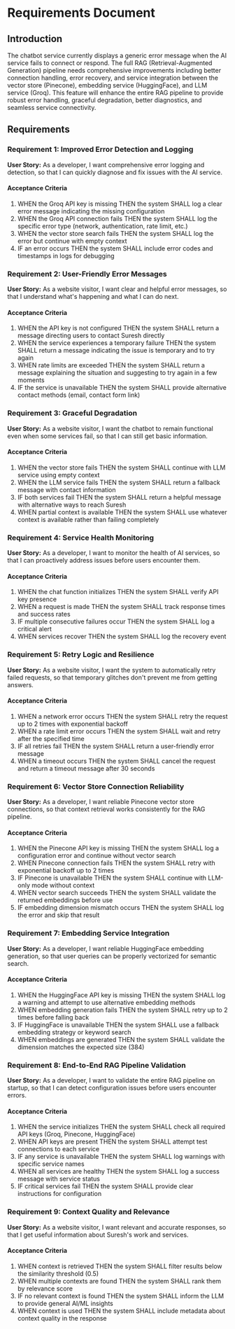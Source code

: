 # Requirements Document

## Introduction

The chatbot service currently displays a generic error message when the AI service fails to connect or respond. The full RAG (Retrieval-Augmented Generation) pipeline needs comprehensive improvements including better connection handling, error recovery, and service integration between the vector store (Pinecone), embedding service (HuggingFace), and LLM service (Groq). This feature will enhance the entire RAG pipeline to provide robust error handling, graceful degradation, better diagnostics, and seamless service connectivity.

## Requirements

### Requirement 1: Improved Error Detection and Logging

**User Story:** As a developer, I want comprehensive error logging and detection, so that I can quickly diagnose and fix issues with the AI service.

#### Acceptance Criteria

1. WHEN the Groq API key is missing THEN the system SHALL log a clear error message indicating the missing configuration
2. WHEN the Groq API connection fails THEN the system SHALL log the specific error type (network, authentication, rate limit, etc.)
3. WHEN the vector store search fails THEN the system SHALL log the error but continue with empty context
4. IF an error occurs THEN the system SHALL include error codes and timestamps in logs for debugging

### Requirement 2: User-Friendly Error Messages

**User Story:** As a website visitor, I want clear and helpful error messages, so that I understand what's happening and what I can do next.

#### Acceptance Criteria

1. WHEN the API key is not configured THEN the system SHALL return a message directing users to contact Suresh directly
2. WHEN the service experiences a temporary failure THEN the system SHALL return a message indicating the issue is temporary and to try again
3. WHEN rate limits are exceeded THEN the system SHALL return a message explaining the situation and suggesting to try again in a few moments
4. IF the service is unavailable THEN the system SHALL provide alternative contact methods (email, contact form link)

### Requirement 3: Graceful Degradation

**User Story:** As a website visitor, I want the chatbot to remain functional even when some services fail, so that I can still get basic information.

#### Acceptance Criteria

1. WHEN the vector store fails THEN the system SHALL continue with LLM service using empty context
2. WHEN the LLM service fails THEN the system SHALL return a fallback message with contact information
3. IF both services fail THEN the system SHALL return a helpful message with alternative ways to reach Suresh
4. WHEN partial context is available THEN the system SHALL use whatever context is available rather than failing completely

### Requirement 4: Service Health Monitoring

**User Story:** As a developer, I want to monitor the health of AI services, so that I can proactively address issues before users encounter them.

#### Acceptance Criteria

1. WHEN the chat function initializes THEN the system SHALL verify API key presence
2. WHEN a request is made THEN the system SHALL track response times and success rates
3. IF multiple consecutive failures occur THEN the system SHALL log a critical alert
4. WHEN services recover THEN the system SHALL log the recovery event

### Requirement 5: Retry Logic and Resilience

**User Story:** As a website visitor, I want the system to automatically retry failed requests, so that temporary glitches don't prevent me from getting answers.

#### Acceptance Criteria

1. WHEN a network error occurs THEN the system SHALL retry the request up to 2 times with exponential backoff
2. WHEN a rate limit error occurs THEN the system SHALL wait and retry after the specified time
3. IF all retries fail THEN the system SHALL return a user-friendly error message
4. WHEN a timeout occurs THEN the system SHALL cancel the request and return a timeout message after 30 seconds

### Requirement 6: Vector Store Connection Reliability

**User Story:** As a developer, I want reliable Pinecone vector store connections, so that context retrieval works consistently for the RAG pipeline.

#### Acceptance Criteria

1. WHEN the Pinecone API key is missing THEN the system SHALL log a configuration error and continue without vector search
2. WHEN Pinecone connection fails THEN the system SHALL retry with exponential backoff up to 2 times
3. IF Pinecone is unavailable THEN the system SHALL continue with LLM-only mode without context
4. WHEN vector search succeeds THEN the system SHALL validate the returned embeddings before use
5. IF embedding dimension mismatch occurs THEN the system SHALL log the error and skip that result

### Requirement 7: Embedding Service Integration

**User Story:** As a developer, I want reliable HuggingFace embedding generation, so that user queries can be properly vectorized for semantic search.

#### Acceptance Criteria

1. WHEN the HuggingFace API key is missing THEN the system SHALL log a warning and attempt to use alternative embedding methods
2. WHEN embedding generation fails THEN the system SHALL retry up to 2 times before falling back
3. IF HuggingFace is unavailable THEN the system SHALL use a fallback embedding strategy or keyword search
4. WHEN embeddings are generated THEN the system SHALL validate the dimension matches the expected size (384)

### Requirement 8: End-to-End RAG Pipeline Validation

**User Story:** As a developer, I want to validate the entire RAG pipeline on startup, so that I can detect configuration issues before users encounter errors.

#### Acceptance Criteria

1. WHEN the service initializes THEN the system SHALL check all required API keys (Groq, Pinecone, HuggingFace)
2. WHEN API keys are present THEN the system SHALL attempt test connections to each service
3. IF any service is unavailable THEN the system SHALL log warnings with specific service names
4. WHEN all services are healthy THEN the system SHALL log a success message with service status
5. IF critical services fail THEN the system SHALL provide clear instructions for configuration

### Requirement 9: Context Quality and Relevance

**User Story:** As a website visitor, I want relevant and accurate responses, so that I get useful information about Suresh's work and services.

#### Acceptance Criteria

1. WHEN context is retrieved THEN the system SHALL filter results below the similarity threshold (0.5)
2. WHEN multiple contexts are found THEN the system SHALL rank them by relevance score
3. IF no relevant context is found THEN the system SHALL inform the LLM to provide general AI/ML insights
4. WHEN context is used THEN the system SHALL include metadata about context quality in the response
